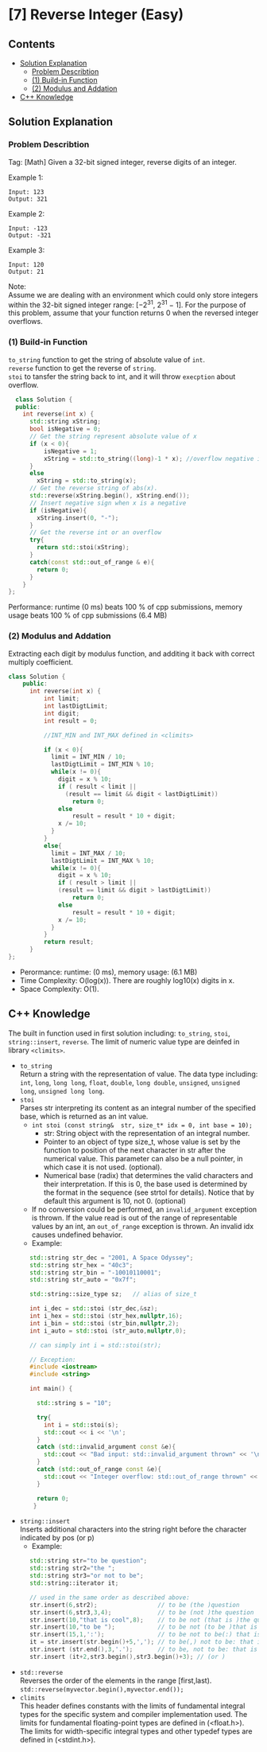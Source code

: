 # [7] Reverse Integer (Easy)
## Contents
  - [Solution Explanation](#solution-explanation)
    - [Problem Describtion](#problem-describtion)
    - [(1) Build-in Function](#1-build-in-function)
    - [(2) Modulus and Addation](#2-modulus-and-addation)
   - [C++ Knowledge](#c-knowledge)

## Solution Explanation

### Problem Describtion
Tag: [Math]
Given a 32-bit signed integer, reverse digits of an integer.

Example 1:
```
Input: 123
Output: 321
```
Example 2:
```
Input: -123
Output: -321
```
Example 3:
```
Input: 120
Output: 21
```
Note:\
Assume we are dealing with an environment which could only store integers within the 32-bit signed integer range: [−2<sup>31</sup>,  2<sup>31</sup> − 1]. For the purpose of this problem, assume that your function returns 0 when the reversed integer overflows.

### (1) Build-in Function 

`to_string` function to get the string of absolute value of `int`.\
`reverse` function to get the reverse of `string`.\
`stoi` to tansfer the string back to int, and it will throw `execption` about overflow. 
    
``` C++
  class Solution {
  public:
    int reverse(int x) {
      std::string xString;
      bool isNegative = 0;
      // Get the string represent absolute value of x
      if (x < 0){
          isNegative = 1;
          xString = std::to_string((long)-1 * x); //overflow negative int to positive int
      }
      else
        xString = std::to_string(x);
      // Get the reverse string of abs(x).
      std::reverse(xString.begin(), xString.end());
      // Insert negative sign when x is a negative
      if (isNegative){
        xString.insert(0, "-");
      }     
      // Get the reverse int or an overflow 
      try{
        return std::stoi(xString);
      }
      catch(const std::out_of_range & e){
        return 0;
      }
    }
};
```
Performance: runtime (0 ms) beats 100 % of cpp submissions, memory usage beats 100 % of cpp submissions (6.4 MB) 


### (2) Modulus and Addation
Extracting each digit by modulus function, and additing it back with correct multiply coefficient.  
        
``` C++
class Solution {
    public:
      int reverse(int x) {
          int limit;
          int lastDigtLimit;
          int digit;
          int result = 0;

          //INT_MIN and INT_MAX defined in <climits>

          if (x < 0){
            limit = INT_MIN / 10;
            lastDigtLimit = INT_MIN % 10;
            while(x != 0){
              digit = x % 10;
              if ( result < limit ||
                (result == limit && digit < lastDigtLimit))
                  return 0;
              else
                  result = result * 10 + digit; 
              x /= 10;
            }
          }
          else{
            limit = INT_MAX / 10; 
            lastDigtLimit = INT_MAX % 10;
            while(x != 0){
              digit = x % 10;
              if ( result > limit || 
              (result == limit && digit > lastDigtLimit))
                  return 0;
              else
                  result = result * 10 + digit; 
              x /= 10;
            }
          }
          return result;   
      }
};
```
- Perormance: runtime: (0 ms), memory usage: (6.1 MB)
- Time Complexity: O(log⁡(x)). There are roughly log⁡10(x) digits in x.
- Space Complexity: O(1).

    
## C++ Knowledge
The built in function used in first solution including: `to_string`, `stoi`, `string::insert`, `reverse`. The limit of numeric value type are deinfed in library `<climits>`.
  - `to_string`\
    Return a string with the representation of value. The data type including: `int`, `long`, `long long`, `float`, `double`, `long double`, `unsigned`, `unsigned long`, `unsigned long long`.
  - `stoi`\
    Parses str interpreting its content as an integral number of the specified base, which is returned as an int value.
    - `int stoi (const string&  str, size_t* idx = 0, int base = 10);`
      - str: String object with the representation of an integral number.
      - Pointer to an object of type size_t, whose value is set by the function to position of the next character in str after the numerical value. This parameter can also be a null pointer, in which case it is not used. (optional).
      - Numerical base (radix) that determines the valid characters and their interpretation. If this is 0, the base used is determined by the format in the sequence (see strtol for details). Notice that by default this argument is 10, not 0. (optional)
    - If no conversion could be performed, an `invalid_argument` exception is thrown. If the value read is out of the range of representable values by an int, an `out_of_range` exception is thrown. An invalid idx causes undefined behavior.
    - Example:
``` C++
      std::string str_dec = "2001, A Space Odyssey";
      std::string str_hex = "40c3";
      std::string str_bin = "-10010110001";
      std::string str_auto = "0x7f";

      std::string::size_type sz;   // alias of size_t

      int i_dec = std::stoi (str_dec,&sz);
      int i_hex = std::stoi (str_hex,nullptr,16);
      int i_bin = std::stoi (str_bin,nullptr,2);
      int i_auto = std::stoi (str_auto,nullptr,0);

      // can simply int i = std::stoi(str); 

      // Exception:
      #include <iostream>
      #include <string>

      int main() {

        std::string s = "10";

        try{
          int i = std::stoi(s);
          std::cout << i << '\n';
        }
        catch (std::invalid_argument const &e){
          std::cout << "Bad input: std::invalid_argument thrown" << '\n';
        }
        catch (std::out_of_range const &e){
          std::cout << "Integer overflow: std::out_of_range thrown" << '\n';
        }

        return 0;
       }
```
  - `string::insert`\
  Inserts additional characters into the string right before the character indicated by pos (or p)
    - Example:
``` C++
      std::string str="to be question";
      std::string str2="the ";
      std::string str3="or not to be";
      std::string::iterator it;

      // used in the same order as described above:
      str.insert(6,str2);                 // to be (the )question
      str.insert(6,str3,3,4);             // to be (not )the question
      str.insert(10,"that is cool",8);    // to be not (that is )the question
      str.insert(10,"to be ");            // to be not (to be )that is the question
      str.insert(15,1,':');               // to be not to be(:) that is the question
      it = str.insert(str.begin()+5,','); // to be(,) not to be: that is the question
      str.insert (str.end(),3,'.');       // to be, not to be: that is the question(...)
      str.insert (it+2,str3.begin(),str3.begin()+3); // (or )
 ```
 - `std::reverse`\
    Reverses the order of the elements in the range [first,last). `std::reverse(myvector.begin(),myvector.end());`
 - `climits`\
  This header defines constants with the limits of fundamental integral types for the specific system and compiler implementation used.
  The limits for fundamental floating-point types are defined in <cfloat> (<float.h>).
The limits for width-specific integral types and other typedef types are defined in <cstdint> (<stdint.h>).
